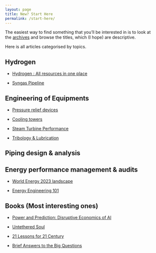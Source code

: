 ```yaml
---
layout: page
title: New? Start Here
permalink: /start-here/
---
```


The easiest way to find something that you’ll be interested in is to look at the [archives](https://bhavikmk.github.io/archive/) and browse the titles, which (I hope) are descriptive. 

Here is all articles categorised by topics. 

## Hydrogen

- [Hydrogen : All resources in one place](https://bhavikmk.github.io/hydrogenseries/)

- [Syngas Pipeline](https://bhavikmk.github.io/Syngaspipilinereq/)





## Engineering of Equipments

- [Pressure relief devices](https://bhavikmk.github.io/PressureReliefDevices/)

- [Cooling towers](https://bhavikmk.github.io/CoolingTower/) 

- [Steam Turbine Performance](https://bhavikmk.github.io/SteamTurbinePerformance/)

- [Tribology & Lubrication](https://bhavikmk.github.io/Tribology_Lubrication/)



## Piping design & analysis




## Energy performance management & audits

- [World Energy 2023 landscape](https://bhavikmk.github.io/Energylandscape/)

- [Energy Engineering 101](https://bhavikmk.github.io/Energyengineering/)



## Books (Most interesting ones)

- [Power and Prediction: Disruptive Economics of AI](https://bhavikmk.github.io/powerandprediction/)


- [Untethered Soul](https://bhavikmk.github.io/untetheredsoul/)

- [21 Lessons for 21 Century](https://bhavikmk.github.io/lessons21century/)

- [Brief Answers to the Big Questions](https://bhavikmk.github.io/briefanswerstobigquestions/)